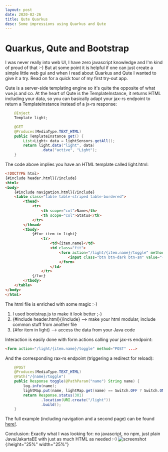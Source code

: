 ```yaml
---
layout: post
date: 2020-02-26
title: Qute Quarkus
desc: Some impressions using Quarkus and Qute
---
```

# Quarkus, Qute and Bootstrap
I was never really into web UI, I have zero javascript knowledge and I'm kind of proud of that :-)
But at some point it is helpful if one can just create a simple little web gui and when I read about Quarkus and Qute I wanted to give it a try. Read on for a quick tour of my first try-out app.

Qute is a server-side templating engine so it's quite the opposite of what vue.js and co. At the heart of Qute is the TemplateInstance, it returns HTML including your data, so you can basically adapt your jax-rs endpoint to return a TemplateInstance instead of a jx-rs response:
```java
    @Inject
    Template light;

    @GET
    @Produces(MediaType.TEXT_HTML)
    public TemplateInstance get() {
        List<Light> data = lightSensors.getAll();
        return light.data("light", data)
                .data("active", "Light");
    }
```

The code above implies you have an HTML template called light.html:
```html
<!DOCTYPE html>
{#include header.html}{/include}
<html>
<body>
    {#include navigation.html}{/include}
	<table class="table table-striped table-bordered">
	    <thead>
	        <tr>
                <th scope="col">Name</th>
                <th scope="col">Status</th>
            </tr>
        </thead>
        <tbody>
	    	{#for item in light}
				<tr>
					<td>{item.name}</td>
					<td class="fit">
                    	<form action="/light/{item.name}/toggle" method="POST" name="toggle-{item.name}" up-target=".container">
                        	<input class="btn btn-dark btn-sm" value="{item.status}" type="submit">
                    	</form>
            		</td>
	    		</tr>
			{/for}
		</tbody>
	</table>
</body>
</html>
```

The html file is enriched with some magic :-) 
1. I used bootstrap.js to make it look better ;-)
2. {#include header.html}{/include} --> make your html modular, include common stuff from another file
3. {#for item in light} --> access the data from your Java code

Interaction is easily done with form actions calling your jax-rs endpoint:
```html
<form action="/light/{item.name}/toggle" method="POST" ...>
```
And the corresponding rax-rs endpoint (triggering a redirect for reload):
```java
    @POST
    @Produces(MediaType.TEXT_HTML)
    @Path("/{name}/toggle")
    public Response toggle(@PathParam("name") String name) {
        log.info(name);
        lightMap.put(name, lightMap.get(name) == Switch.OFF ? Switch.ON : Switch.OFF);
        return Response.status(301)
                .location(URI.create("/light"))
                .build();
    }
```

The full example (including navigation and a second page) can be found [here!](https://github.com/rikcarve/quarkus).

Conclusion: Exactly what I was looking for: no javascript, no npm, just plain Java/JakartaEE with just as much HTML as needed :-)
![screenshot](https://rikcarve.github.io/images/screenshot.jpg){:height="25%" width="25%"}
